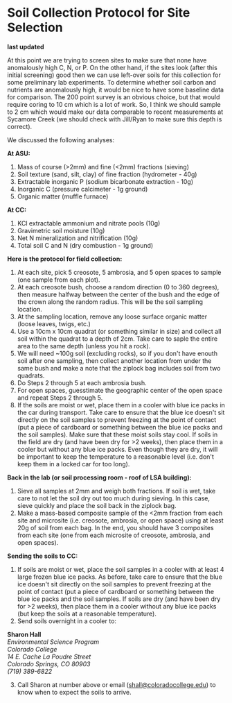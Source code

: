 # **Soil Collection Protocol for Site Selection**
**last updated**


At this point we are trying to screen sites to make sure that none have anomalously high C, N, or P. On the other hand, if the sites look (after this initial screening) good then we can use left-over soils for this collection for some preliminary lab experiments. To determine whether soil carbon and nutrients are anomalously high, it would be nice to have some baseline data for comparison. The 200 point survey is an obvious choice, but that would require coring to 10 cm which is a lot of work. So, I think we should sample to 2 cm which would make our data comparable to recent measurements at Sycamore Creek (we should check with Jill/Ryan to make sure this depth is correct).

We discussed the following analyses:


**At ASU:**

1. Mass of course (>2mm) and fine (<2mm) fractions (sieving)
2. Soil texture (sand, silt, clay) of fine fraction (hydrometer - 40g)
3. Extractable inorganic P (sodium bicarbonate extraction - 10g)
4. Inorganic C (pressure calcimeter - 1g ground)
5. Organic matter (muffle furnace)


**At CC:**

1. KCl extractable ammonium and nitrate pools (10g)
2. Gravimetric soil moisture (10g)
3. Net N mineralization and nitrification (10g)
4. Total soil C and N (dry combustion - 1g ground)


**Here is the protocol for field collection:**

1. At each site, pick 5 creosote, 5 ambrosia, and 5 open spaces to sample (one sample from each plot).
2. At each creosote bush, choose a random direction (0 to 360 degrees), then measure halfway between the center of the bush and the edge of the crown along the random radius. This will be the soil sampling location.
3. At the sampling location, remove any loose surface organic matter (loose leaves, twigs, etc.)
4. Use a 10cm x 10cm quadrat (or something similar in size) and collect all soil within the quadrat to a depth of 2cm. Take care to saple the entire area to the same depth (unless you hit a rock).
5. We will need ~100g soil (excluding rocks), so if you don't have enouth soil after one sampling, then collect another location from under the same bush and make a note that the ziplock bag includes soil from two quadrats.
6. Do Steps 2 through 5 at each ambrosia bush.
7. For open spaces, guesstimate the geographic center of the open space and repeat Steps 2 through 5.
8. If the soils are moist or wet, place them in a cooler with blue ice packs in the car  during transport. Take care to ensure that the blue ice doesn't sit directly on the soil samples to prevent freezing at the point of contact (put a piece of cardboard or something between the blue ice packs and the soil samples). Make sure that these moist soils stay cool. If soils in the field are dry (and have been dry for >2 weeks), then place them in a cooler but without any blue ice packs. Even though they are dry, it will be important to keep the temperature to a reasonable level (i.e. don't keep them in a locked car for too long).


**Back in the lab (or soil processing room - roof of LSA building):**

1. Sieve all samples at 2mm and weigh both fractions. If soil is wet, take care to not let the soil dry out too much during sieving. In this case, sieve quickly and place the soil back in the ziplock bag.
2. Make a mass-based composite sample of the <2mm fraction from each site and microsite (i.e. creosote, ambrosia, or open space) using at least 20g of soil from each bag. In the end, you should have 3 composites from each site (one from each microsite of creosote, ambrosia, and open spaces).


**Sending the soils to CC:**

1. If soils are moist or wet, place the soil samples in a cooler with at least 4 large frozen blue ice packs. As before, take care to ensure that the blue ice doesn't sit directly on the soil samples to prevent freezing at the point of contact (put a piece of cardboard or something between the blue ice packs and the soil samples. If soils are dry (and have been dry for >2 weeks), then place them in a cooler without any blue ice packs (but keep the soils at a reasonable temperature).
2. Send soils overnight in a cooler to:

**Sharon Hall**  
*Environmental Science Program*  
*Colorado College*  
*14 E. Cache La Poudre Street*  
*Colorado Springs, CO 80903*  
*(719) 389-6822*  

3. Call Sharon at number above or email (shall@coloradocollege.edu) to know when to expect the soils to arrive.